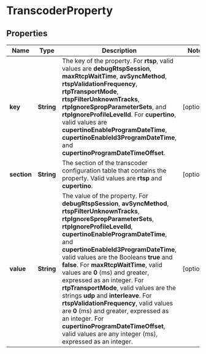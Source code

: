 
# TranscoderProperty

## Properties
Name | Type | Description | Notes
------------ | ------------- | ------------- | -------------
**key** | **String** | The key of the property.  For **rtsp**, valid values are **debugRtspSession**, **maxRtcpWaitTime**, **avSyncMethod**, **rtspValidationFrequency**, **rtpTransportMode**, **rtspFilterUnknownTracks**, **rtpIgnoreSpropParameterSets**, and **rtpIgnoreProfileLevelId**.  For **cupertino**, valid values are **cupertinoEnableProgramDateTime**, **cupertinoEnableId3ProgramDateTime**, and **cupertinoProgramDateTimeOffset**. |  [optional]
**section** | **String** | The section of the transcoder configuration table that contains the property. Valid values are **rtsp** and **cupertino**. |  [optional]
**value** | **String** | The value of the property.   For **debugRtspSession**, **avSyncMethod**, **rtspFilterUnknownTracks**, **rtpIgnoreSpropParameterSets**, **rtpIgnoreProfileLevelId**, **cupertinoEnableProgramDateTime**, and **cupertinoEnableId3ProgramDateTime**, valid values are the Booleans **true** and **false**.  For **maxRtcpWaitTime**, valid values are **0** (ms) and greater, expressed as an integer.  For **rtpTransportMode**, valid values are the strings **udp** and **interleave**.  For **rtspValidationFrequency**, valid values are **0** (ms) and greater, expressed as an integer.  For **cupertinoProgramDateTimeOffset**, valid values are any integer (ms), expressed as an integer. |  [optional]




